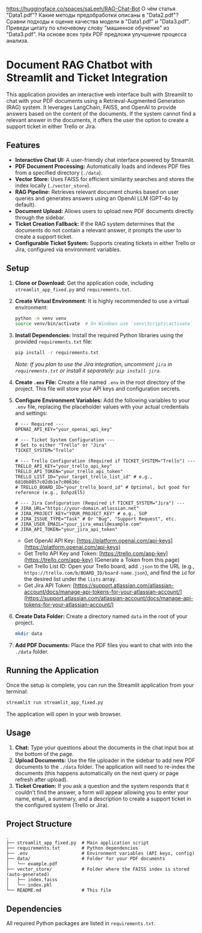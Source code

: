 https://huggingface.co/spaces/saLeeh/RAG-Chat-Bot
О чём статья "Data1.pdf"?
Какие методы предобработки описаны в "Data2.pdf"?
Сравни подходы к оценке качества модели в "Data1.pdf" и "Data3.pdf".
Приведи цитату по ключевому слову "машинное обучение" из "Data3.pdf".
На основе всех трёх PDF предложи улучшение процесса анализа.


# Document RAG Chatbot with Streamlit and Ticket Integration

This application provides an interactive web interface built with Streamlit to chat with your PDF documents using a Retrieval-Augmented Generation (RAG) system. It leverages LangChain, FAISS, and OpenAI to provide answers based on the content of the documents. If the system cannot find a relevant answer in the documents, it offers the user the option to create a support ticket in either Trello or Jira.

## Features

*   **Interactive Chat UI:** A user-friendly chat interface powered by Streamlit.
*   **PDF Document Processing:** Automatically loads and indexes PDF files from a specified directory (`./data`).
*   **Vector Store:** Uses FAISS for efficient similarity searches and stores the index locally (`./vector_store`).
*   **RAG Pipeline:** Retrieves relevant document chunks based on user queries and generates answers using an OpenAI LLM (GPT-4o by default).
*   **Document Upload:** Allows users to upload new PDF documents directly through the sidebar.
*   **Ticket Creation Fallback:** If the RAG system determines that the documents do not contain a relevant answer, it prompts the user to create a support ticket.
*   **Configurable Ticket System:** Supports creating tickets in either Trello or Jira, configured via environment variables.

## Setup

1.  **Clone or Download:** Get the application code, including `streamlit_app_fixed.py` and `requirements.txt`.

2.  **Create Virtual Environment:** It is highly recommended to use a virtual environment:
    ```bash
    python -m venv venv
    source venv/bin/activate  # On Windows use `venv\Scripts\activate`
    ```

3.  **Install Dependencies:** Install the required Python libraries using the provided `requirements.txt` file:
    ```bash
    pip install -r requirements.txt
    ```
    *Note: If you plan to use the Jira integration, uncomment `jira` in `requirements.txt` or install it separately: `pip install jira`.*

4.  **Create `.env` File:** Create a file named `.env` in the root directory of the project. This file will store your API keys and configuration secrets.

5.  **Configure Environment Variables:** Add the following variables to your `.env` file, replacing the placeholder values with your actual credentials and settings:

    ```dotenv
    # --- Required --- 
    OPENAI_API_KEY="your_openai_api_key"
    
    # --- Ticket System Configuration --- 
    # Set to either "Trello" or "Jira"
    TICKET_SYSTEM="Trello" 
    
    # --- Trello Configuration (Required if TICKET_SYSTEM="Trello") --- 
    TRELLO_API_KEY="your_trello_api_key"
    TRELLO_API_TOKEN="your_trello_api_token" 
    TRELLO_LIST_ID="your_target_trello_list_id" # e.g., 6810b8057c02db1e7c00616c
    # TRELLO_BOARD_ID="your_trello_board_id" # Optional, but good for reference (e.g., DzhpzEl5)
    
    # --- Jira Configuration (Required if TICKET_SYSTEM="Jira") --- 
    # JIRA_URL="https://your-domain.atlassian.net"
    # JIRA_PROJECT_KEY="YOUR_PROJECT_KEY" # e.g., SUP
    # JIRA_ISSUE_TYPE="Task" # Or "Bug", "Support Request", etc.
    # JIRA_USER_EMAIL="your_jira_email@example.com"
    # JIRA_API_TOKEN="your_jira_api_token"
    ```
    *   Get OpenAI API Key: [https://platform.openai.com/api-keys](https://platform.openai.com/api-keys)
    *   Get Trello API Key and Token: [https://trello.com/app-key](https://trello.com/app-key) (Generate a Token from this page)
    *   Get Trello List ID: Open your Trello board, add `.json` to the URL (e.g., `https://trello.com/b/BOARD_ID/board-name.json`), and find the `id` for the desired list under the `lists` array.
    *   Get Jira API Token: [https://support.atlassian.com/atlassian-account/docs/manage-api-tokens-for-your-atlassian-account/](https://support.atlassian.com/atlassian-account/docs/manage-api-tokens-for-your-atlassian-account/)

6.  **Create Data Folder:** Create a directory named `data` in the root of your project.
    ```bash
    mkdir data
    ```

7.  **Add PDF Documents:** Place the PDF files you want to chat with into the `./data` folder.

## Running the Application

Once the setup is complete, you can run the Streamlit application from your terminal:

```bash
streamlit run streamlit_app_fixed.py
```

The application will open in your web browser.

## Usage

1.  **Chat:** Type your questions about the documents in the chat input box at the bottom of the page.
2.  **Upload Documents:** Use the file uploader in the sidebar to add new PDF documents to the `./data` folder. The application will need to re-index the documents (this happens automatically on the next query or page refresh after upload).
3.  **Ticket Creation:** If you ask a question and the system responds that it couldn't find the answer, a form will appear allowing you to enter your name, email, a summary, and a description to create a support ticket in the configured system (Trello or Jira).

## Project Structure

```
.
├── streamlit_app_fixed.py  # Main application script
├── requirements.txt        # Python dependencies
├── .env                    # Environment variables (API keys, config)
├── data/                   # Folder for your PDF documents
│   └── example.pdf
├── vector_store/           # Folder where the FAISS index is stored (auto-generated)
│   ├── index.faiss
│   └── index.pkl
└── README.md               # This file
```

## Dependencies

All required Python packages are listed in `requirements.txt`.

